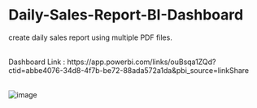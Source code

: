 # Daily-Sales-Report-BI-Dashboard

create daily sales report using multiple PDF files.

<br>
Dashboard Link : https://app.powerbi.com/links/ouBsqa1ZQd?ctid=abbe4076-34d8-4f7b-be72-88ada572a1da&pbi_source=linkShare
<br>
<br>

![image](https://user-images.githubusercontent.com/57852154/134701074-54c2a76d-a8c4-42ac-a174-8dabc0df44fa.png)

